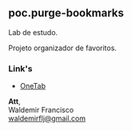 ## poc.purge-bookmarks
Lab de estudo.  

Projeto organizador de favoritos.

### Link's
- [OneTab](https://chrome.google.com/webstore/detail/onetab/chphlpgkkbolifaimnlloiipkdnihall?hl=pt-BR)

**Att**,  
Waldemir Francisco  
waldemirflj@gmail.com 
